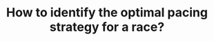 ---
id: question-23
title: How to identify the optimal pacing strategy for a race?
theme: sports science
theme-sub-category: performance analysis
application: in-game strategy and decision making
task-solver-1: analyse playing strategies
empty: Predict performance
data-question-type: descriptive
continuous-count: continuous_count
data-method-1: clustering
data-method-2: classification
expert-1: Paul Wu
expert-2: Richi Nayak
reference: |
  https://www.tandfonline.com/doi/full/10.1080/02640414.2012.701759
sports: Race
---